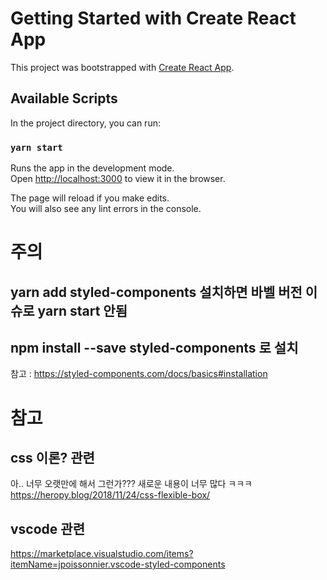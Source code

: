 # Getting Started with Create React App

This project was bootstrapped with [Create React App](https://github.com/facebook/create-react-app).

## Available Scripts

In the project directory, you can run:

### `yarn start`

Runs the app in the development mode.\
Open [http://localhost:3000](http://localhost:3000) to view it in the browser.

The page will reload if you make edits.\
You will also see any lint errors in the console.


# 주의
## yarn add styled-components 설치하면 바벨 버전 이슈로 yarn start 안됨 
## npm install --save styled-components 로 설치 
참고 : https://styled-components.com/docs/basics#installation


# 참고 
## css 이론? 관련
아.. 너무 오랫만에 해서 그런가??? 새로운 내용이 너무 많다 ㅋㅋㅋ
https://heropy.blog/2018/11/24/css-flexible-box/
## vscode 관련
https://marketplace.visualstudio.com/items?itemName=jpoissonnier.vscode-styled-components
